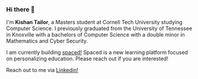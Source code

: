 ### Hi there 👋 
I'm **Kishan Tailor**, a Masters student at Cornell Tech University studying Computer Science. I previously graduated from the University of Tennessee in Knoxville with a bachelors of Computer Science with a double minor in Mathematics and Cyber Security.

I am currently building [spaced!](http://www.usespaced.com) Spaced is a new learning platform focused on personalizing education. Please reach out if you are interested!

Reach out to me via [Linkedin!](http://www.linkedin.com/in/kishantailor)
<!--
<img align="left" alt="Kishan Tailor's Github Stats" src="https://github-readme-stats.vercel.app/api?username=ktailor34&show_icons=true&hide_border=true&count_private=true&include_all_commits=true&theme=algolia" />
-->
<!--
**Ktailor34/Ktailor34** is a ✨ _special_ ✨ repository because its `README.md` (this file) appears on your GitHub profile.



Here are some ideas to get you started:

- 🔭 I’m currently working on ...
- 🌱 I’m currently learning ...
- 👯 I’m looking to collaborate on ...
- 🤔 I’m looking for help with ...
- 💬 Ask me about ...
- 📫 How to reach me: ...
- 😄 Pronouns: ...
- ⚡ Fun fact: ...
-->
